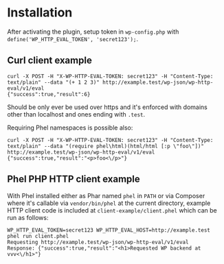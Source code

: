 # Installation

After activating the plugin, setup token in `wp-config.php` with `define('WP_HTTP_EVAL_TOKEN', 'secret123');`.

## Curl client example

```
curl -X POST -H "X-WP-HTTP-EVAL-TOKEN: secret123" -H "Content-Type: text/plain" --data "(+ 1 2 3)" http://example.test/wp-json/wp-http-eval/v1/eval
{"success":true,"result":6}
```

Should be only ever be used over https and it's enforced with domains other than localhost and ones ending with `.test`.

Requiring Phel namespaces is possible also:
```
curl -X POST -H "X-WP-HTTP-EVAL-TOKEN: secret123" -H "Content-Type: text/plain" --data "(require phel\html)(html/html [:p \"foo\"])" http://example.test/wp-json/wp-http-eval/v1/eval
{"success":true,"result":"<p>foo<\/p>"}
```

## Phel PHP HTTP client example

With Phel installed either as Phar named `phel` in `PATH` or via Composer where it's callable via `vendor/bin/phel` at the current directory, example HTTP client code is included at `client-example/client.phel` which can be run as follows:

```
WP_HTTP_EVAL_TOKEN=secret123 WP_HTTP_EVAL_HOST=http://example.test phel run client.phel
Requesting http://example.test/wp-json/wp-http-eval/v1/eval
Response: {"success":true,"result":"<h1>Requested WP backend at vvv<\/h1>"}
```
